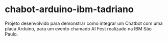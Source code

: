 # chabot-arduino-ibm-tadriano

Projeto desenvolvido para demonstrar como integrar um Chatbot com uma placa Arduino, para um evento chamado AI Fest realizado na IBM São Paulo.
